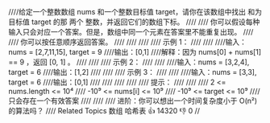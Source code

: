 ////给定一个整数数组 nums 和一个整数目标值 target，请你在该数组中找出 和为目标值 target 的那 两个 整数，并返回它们的数组下标。 
////
//// 你可以假设每种输入只会对应一个答案。但是，数组中同一个元素在答案里不能重复出现。 
////
//// 你可以按任意顺序返回答案。 
////
//// 
////
//// 示例 1： 
////
//// 
////输入：nums = [2,7,11,15], target = 9
////输出：[0,1]
////解释：因为 nums[0] + nums[1] == 9 ，返回 [0, 1] 。
//// 
////
//// 示例 2： 
////
//// 
////输入：nums = [3,2,4], target = 6
////输出：[1,2]
//// 
////
//// 示例 3： 
////
//// 
////输入：nums = [3,3], target = 6
////输出：[0,1]
//// 
////
//// 
////
//// 提示： 
////
//// 
//// 2 <= nums.length <= 10⁴ 
//// -10⁹ <= nums[i] <= 10⁹ 
//// -10⁹ <= target <= 10⁹ 
//// 只会存在一个有效答案 
//// 
////
//// 进阶：你可以想出一个时间复杂度小于 O(n²) 的算法吗？ 
//// Related Topics 数组 哈希表 👍 14320 👎 0
//
